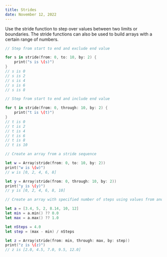 ```yaml
---
title: Strides
date: November 12, 2022
---
```


Use the stride function to step over values between two limits or boundaries. The stride functions can also be used to build arrays with a certain range of numbers.

```swift
// Step from start to end and exclude end value

for s in stride(from: 0, to: 10, by: 2) {
    print("s is \(s)")
}
// s is 0
// s is 2
// s is 4
// s is 6
// s is 8

// Step from start to end and include end value

for t in stride(from: 0, through: 10, by: 2) {
    print("t is \(t)")
}
// t is 0
// t is 2
// t is 4
// t is 6
// t is 8
// t is 10
```

```swift
// Create an array from a stride sequence

let w = Array(stride(from: 0, to: 10, by: 2))
print("w is \(w)")
// w is [0, 2, 4, 6, 8]

let y = Array(stride(from: 0, through: 10, by: 2))
print("y is \(y)")
// y is [0, 2, 4, 6, 8, 10]
```

```swift
// Create an array with specified number of steps using values from another array

let a = [3.4, 5, 2, 8.14, 10, 12]
let min = a.min() ?? 0.0
let max = a.max() ?? 1.0

let nSteps = 4.0
let step = (max - min) / nSteps

let z = Array(stride(from: min, through: max, by: step))
print("z is \(z)")
// z is [2.0, 4.5, 7.0, 9.5, 12.0]
```
